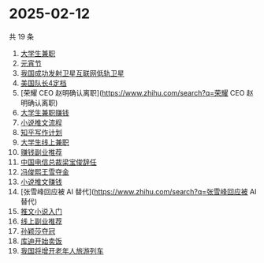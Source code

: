 # 2025-02-12

共 19 条

<!-- BEGIN ZHIHUSEARCH -->
<!-- 最后更新时间 Wed Feb 12 2025 18:22:19 GMT+0800 (China Standard Time) -->
1. [大学生兼职](https://www.zhihu.com/search?q=大学生兼职)
1. [元宵节](https://www.zhihu.com/search?q=元宵节)
1. [我国成功发射卫星互联网低轨卫星](https://www.zhihu.com/search?q=我国成功发射卫星互联网低轨卫星)
1. [美国队长4定档](https://www.zhihu.com/search?q=美国队长4定档)
1. [荣耀 CEO 赵明确认离职](https://www.zhihu.com/search?q=荣耀 CEO 赵明确认离职)
1. [大学生兼职赚钱](https://www.zhihu.com/search?q=大学生兼职赚钱)
1. [小说推文流程](https://www.zhihu.com/search?q=小说推文流程)
1. [知乎写作计划](https://www.zhihu.com/search?q=知乎写作计划)
1. [大学生线上兼职](https://www.zhihu.com/search?q=大学生线上兼职)
1. [赚钱副业推荐](https://www.zhihu.com/search?q=赚钱副业推荐)
1. [中国电信总裁梁宝俊辞任](https://www.zhihu.com/search?q=中国电信总裁梁宝俊辞任)
1. [冯俊熙王雪夺金](https://www.zhihu.com/search?q=冯俊熙王雪夺金)
1. [小说推文赚钱](https://www.zhihu.com/search?q=小说推文赚钱)
1. [张雪峰回应被 AI 替代](https://www.zhihu.com/search?q=张雪峰回应被 AI 替代)
1. [推文小说入门](https://www.zhihu.com/search?q=推文小说入门)
1. [线上副业推荐](https://www.zhihu.com/search?q=线上副业推荐)
1. [孙颖莎夺冠](https://www.zhihu.com/search?q=孙颖莎夺冠)
1. [库迪开始卖饭](https://www.zhihu.com/search?q=库迪开始卖饭)
1. [我国将增开老年人旅游列车](https://www.zhihu.com/search?q=我国将增开老年人旅游列车)
<!-- END ZHIHUSEARCH -->
